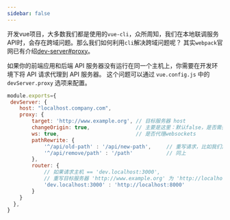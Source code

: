 ```yaml
---
sidebar: false
---
```


开发vue项目，大多数我们都是使用的`vue-cli`，众所周知，我们在本地联调服务API时，会存在跨域问题。那么我们如何利用`cli`解决跨域问题呢？
其实`webpack`官网已有介绍[dev-server#proxy](https://webpack.docschina.org/configuration/dev-server/#devserver-proxy)。

如果你的前端应用和后端 API 服务器没有运行在同一个主机上，你需要在开发环境下将 API 请求代理到 API 服务器。
这个问题可以通过 `vue.config.js` 中的`devServer.proxy` 选项来配置。

```js
module.exports={
 devServer: {
    host: "localhost.company.com",
    proxy: {
        target: 'http://www.example.org', // 目标服务器 host
        changeOrigin: true,               // 主要是这里：默认false，是否需要改变原始主机头为目标URL
        ws: true,                         // 是否代理websockets
        pathRewrite: {
            '^/api/old-path' : '/api/new-path',     // 重写请求，比如我们源访问的是api/old-path，那么请求会被解析为/api/new-path
            '^/api/remove/path' : '/path'           // 同上
        },
        router: {
            // 如果请求主机 == 'dev.localhost:3000',
            // 重写目标服务器 'http://www.example.org' 为 'http://localhost:8000'
            'dev.localhost:3000' : 'http://localhost:8000'
        }
    }
  },
}

```
